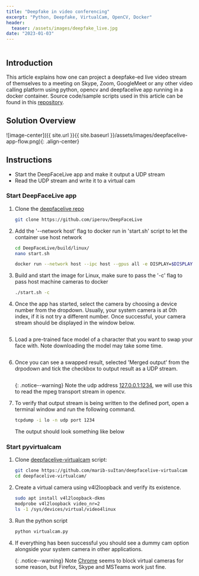 ```yaml
---
title: "Deepfake in video conferencing"
excerpt: "Python, Deepfake, VirtualCam, OpenCV, Docker"
header:
  teaser: /assets/images/deepfake_live.jpg
date: "2023-01-03" 
---
```



<img src="{{ BASE_URL }}/assets/images/deepfake_live.jpg" alt="" class="full">


## Introduction
This article explains how one can project a deepfake-ed live video stream of themselves to a meeting on Skype, Zoom, GoogleMeet or any other video calling platform using python, opencv and deepfacelive app running in a docker container. Source code/sample scripts used in this article can be found in this [repository](https://github.com/marib-suItan/deepfacelive-virtualcam).


## Solution Overview

![image-center]({{ site.url }}{{ site.baseurl }}/assets/images/deepfacelive-app-flow.png){: .align-center}


## Instructions
+ Start the DeepFaceLive app and make it output a UDP stream
+ Read the UDP stream and write it to a virtual cam

### Start DeepFaceLive app
1. Clone the [deepfacelive repo](https://github.com/iperov/DeepFaceLive)
    ```bash
    git clone https://github.com/iperov/DeepFaceLive
    ```

1. Add the '--network host' flag to docker run in 'start.sh' script to let the container use host network
    ```bash
    cd DeepFaceLive/build/linux/
    nano start.sh

    docker run --network host --ipc host --gpus all -e DISPLAY=$DISPLAY -v /tmp/.X11-unix:/tmp/.X11-unix -v $DATA_FOLDER:/data/ $CAM0 $CAM1 $CAM2 $CAM3  --rm -it deepfacelive
    ```

1. Build and start the image for Linux, make sure to pass the '-c' flag to pass host machine cameras to docker
    ```bash
    ./start.sh -c
    ``` 

1. Once the app has started, select the camera by choosing a device number from the dropdown. Usually, your system camera is at 0th index, if it is not try a different number. Once successful, your camera stream should be displayed in the window below. 

    <img src="{{ BASE_URL }}/assets/images/deepfacelive-ins-1.png" alt="" class="full">
1. Load a pre-trained face model of a character that you want to swap your face with. Note downloading the model may take some time. 

    <img src="{{ BASE_URL }}/assets/images/deepfacelive-ins-2.png" alt="" class="full">
1. Once you can see a swapped result, selected 'Merged output' from the drpodown and tick the checkbox to output result as a UDP stream. 

    <img src="{{ BASE_URL }}/assets/images/deepfacelive-ins-3.png" alt="" class="full">


    {: .notice--warning}
    Note the udp address [127.0.0.1:1234](), we will use this to read the mpeg transport stream in opencv.

7. To verify that output stream is being written to the defined port, open a terminal window and run the following command. 
    ```bash
    tcpdump -i lo -n udp port 1234
    ```
    The output should look something like below
    <img src="{{ BASE_URL }}/assets/images/deepfacelive-ins-4.png" alt="" class="full">


### Start pyvirtualcam
1. Clone [deepfacelive-virtualcam](https://github.com/marib-suItan/deepfacelive-virtualcam) script: 
    ```bash
    git clone https://github.com/marib-suItan/deepfacelive-virtualcam
    cd deepfacelive-virtualcam/
    ```
1. Create a virtual camera using v4l2loopback and verify its existence.
    ```bash
    sudo apt install v4l2loopback-dkms
    modprobe v4l2loopback video_nr=2
    ls -1 /sys/devices/virtual/video4linux
    ```  
1. Run the python script
    ```bash
    python virtualcam.py
    ```  

1. If everything has been successful you should see a dummy cam option alongside your system camera in other applications.
    <img src="{{ BASE_URL }}/assets/images/deepfacelive-ins-5.png" alt="" class="full">
    <img src="{{ BASE_URL }}/assets/images/deepfacelive-ins-6.png" alt="" class="full">

    {: .notice--warning}
    Note [Chrome]() seems to block virtual cameras for some reason, but Firefox, Skype and MSTeams work just fine.
